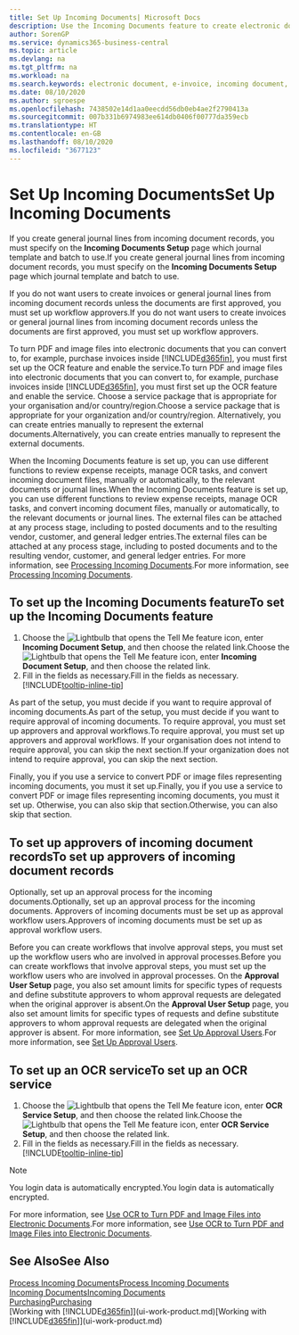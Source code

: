 ```yaml
---
title: Set Up Incoming Documents| Microsoft Docs
description: Use the Incoming Documents feature to create electronic documents, manage OCR tasks, import invoices, and convert image files.
author: SorenGP
ms.service: dynamics365-business-central
ms.topic: article
ms.devlang: na
ms.tgt_pltfrm: na
ms.workload: na
ms.search.keywords: electronic document, e-invoice, incoming document, OCR, ecommerce, document exchange, import invoice
ms.date: 08/10/2020
ms.author: sgroespe
ms.openlocfilehash: 7438502e14d1aa0eecdd56db0eb4ae2f2790413a
ms.sourcegitcommit: 007b331b6974983ee614db0406f00777da359ecb
ms.translationtype: HT
ms.contentlocale: en-GB
ms.lasthandoff: 08/10/2020
ms.locfileid: "3677123"
---
```

# <a name="set-up-incoming-documents"></a><span data-ttu-id="564db-103">Set Up Incoming Documents</span><span class="sxs-lookup"><span data-stu-id="564db-103">Set Up Incoming Documents</span></span>

<span data-ttu-id="564db-104">If you create general journal lines from incoming document records, you must specify on the **Incoming Documents Setup** page which journal template and batch to use.</span><span class="sxs-lookup"><span data-stu-id="564db-104">If you create general journal lines from incoming document records, you must specify on the **Incoming Documents Setup** page which journal template and batch to use.</span></span>

<span data-ttu-id="564db-105">If you do not want users to create invoices or general journal lines from incoming document records unless the documents are first approved, you must set up workflow approvers.</span><span class="sxs-lookup"><span data-stu-id="564db-105">If you do not want users to create invoices or general journal lines from incoming document records unless the documents are first approved, you must set up workflow approvers.</span></span>

<span data-ttu-id="564db-106">To turn PDF and image files into electronic documents that you can convert to, for example, purchase invoices inside [!INCLUDE[d365fin](includes/d365fin_md.md)], you must first set up the OCR feature and enable the service.</span><span class="sxs-lookup"><span data-stu-id="564db-106">To turn PDF and image files into electronic documents that you can convert to, for example, purchase invoices inside [!INCLUDE[d365fin](includes/d365fin_md.md)], you must first set up the OCR feature and enable the service.</span></span> <span data-ttu-id="564db-107">Choose a service package that is appropriate for your organisation and/or country/region.</span><span class="sxs-lookup"><span data-stu-id="564db-107">Choose a service package that is appropriate for your organization and/or country/region.</span></span> <span data-ttu-id="564db-108">Alternatively, you can create entries manually to represent the external documents.</span><span class="sxs-lookup"><span data-stu-id="564db-108">Alternatively, you can create entries manually to represent the external documents.</span></span>  

<span data-ttu-id="564db-109">When the Incoming Documents feature is set up, you can use different functions to review expense receipts, manage OCR tasks, and convert incoming document files, manually or automatically, to the relevant documents or journal lines.</span><span class="sxs-lookup"><span data-stu-id="564db-109">When the Incoming Documents feature is set up, you can use different functions to review expense receipts, manage OCR tasks, and convert incoming document files, manually or automatically, to the relevant documents or journal lines.</span></span> <span data-ttu-id="564db-110">The external files can be attached at any process stage, including to posted documents and to the resulting vendor, customer, and general ledger entries.</span><span class="sxs-lookup"><span data-stu-id="564db-110">The external files can be attached at any process stage, including to posted documents and to the resulting vendor, customer, and general ledger entries.</span></span> <span data-ttu-id="564db-111">For more information, see [Processing Incoming Documents](across-process-income-documents.md).</span><span class="sxs-lookup"><span data-stu-id="564db-111">For more information, see [Processing Incoming Documents](across-process-income-documents.md).</span></span>

## <a name="to-set-up-the-incoming-documents-feature"></a><span data-ttu-id="564db-112">To set up the Incoming Documents feature</span><span class="sxs-lookup"><span data-stu-id="564db-112">To set up the Incoming Documents feature</span></span>

1. <span data-ttu-id="564db-113">Choose the ![Lightbulb that opens the Tell Me feature](media/ui-search/search_small.png "Tell me what you want to do") icon, enter **Incoming Document Setup**, and then choose the related link.</span><span class="sxs-lookup"><span data-stu-id="564db-113">Choose the ![Lightbulb that opens the Tell Me feature](media/ui-search/search_small.png "Tell me what you want to do") icon, enter **Incoming Document Setup**, and then choose the related link.</span></span>
2. <span data-ttu-id="564db-114">Fill in the fields as necessary.</span><span class="sxs-lookup"><span data-stu-id="564db-114">Fill in the fields as necessary.</span></span> [!INCLUDE[tooltip-inline-tip](includes/tooltip-inline-tip_md.md)]

<span data-ttu-id="564db-115">As part of the setup, you must decide if you want to require approval of incoming documents.</span><span class="sxs-lookup"><span data-stu-id="564db-115">As part of the setup, you must decide if you want to require approval of incoming documents.</span></span> <span data-ttu-id="564db-116">To require approval, you must set up approvers and approval workflows.</span><span class="sxs-lookup"><span data-stu-id="564db-116">To require approval, you must set up approvers and approval workflows.</span></span> <span data-ttu-id="564db-117">If your organisation does not intend to require approval, you can skip the next section.</span><span class="sxs-lookup"><span data-stu-id="564db-117">If your organization does not intend to require approval, you can skip the next section.</span></span>  

<span data-ttu-id="564db-118">Finally, you if you use a service to convert PDF or image files representing incoming documents, you must it set up.</span><span class="sxs-lookup"><span data-stu-id="564db-118">Finally, you if you use a service to convert PDF or image files representing incoming documents, you must it set up.</span></span> <span data-ttu-id="564db-119">Otherwise, you can also skip that section.</span><span class="sxs-lookup"><span data-stu-id="564db-119">Otherwise, you can also skip that section.</span></span>  

## <a name="to-set-up-approvers-of-incoming-document-records"></a><span data-ttu-id="564db-120">To set up approvers of incoming document records</span><span class="sxs-lookup"><span data-stu-id="564db-120">To set up approvers of incoming document records</span></span>

<span data-ttu-id="564db-121">Optionally, set up an approval process for the incoming documents.</span><span class="sxs-lookup"><span data-stu-id="564db-121">Optionally, set up an approval process for the incoming documents.</span></span> <span data-ttu-id="564db-122">Approvers of incoming documents must be set up as approval workflow users.</span><span class="sxs-lookup"><span data-stu-id="564db-122">Approvers of incoming documents must be set up as approval workflow users.</span></span>

<span data-ttu-id="564db-123">Before you can create workflows that involve approval steps, you must set up the workflow users who are involved in approval processes.</span><span class="sxs-lookup"><span data-stu-id="564db-123">Before you can create workflows that involve approval steps, you must set up the workflow users who are involved in approval processes.</span></span> <span data-ttu-id="564db-124">On the **Approval User Setup** page, you also set amount limits for specific types of requests and define substitute approvers to whom approval requests are delegated when the original approver is absent.</span><span class="sxs-lookup"><span data-stu-id="564db-124">On the **Approval User Setup** page, you also set amount limits for specific types of requests and define substitute approvers to whom approval requests are delegated when the original approver is absent.</span></span> <span data-ttu-id="564db-125">For more information, see [Set Up Approval Users](across-how-to-set-up-approval-users.md).</span><span class="sxs-lookup"><span data-stu-id="564db-125">For more information, see [Set Up Approval Users](across-how-to-set-up-approval-users.md).</span></span>

## <a name="to-set-up-an-ocr-service"></a><span data-ttu-id="564db-126">To set up an OCR service</span><span class="sxs-lookup"><span data-stu-id="564db-126">To set up an OCR service</span></span>

1. <span data-ttu-id="564db-127">Choose the ![Lightbulb that opens the Tell Me feature](media/ui-search/search_small.png "Tell me what you want to do") icon, enter **OCR Service Setup**, and then choose the related link.</span><span class="sxs-lookup"><span data-stu-id="564db-127">Choose the ![Lightbulb that opens the Tell Me feature](media/ui-search/search_small.png "Tell me what you want to do") icon, enter **OCR Service Setup**, and then choose the related link.</span></span>
2. <span data-ttu-id="564db-128">Fill in the fields as necessary.</span><span class="sxs-lookup"><span data-stu-id="564db-128">Fill in the fields as necessary.</span></span> [!INCLUDE[tooltip-inline-tip](includes/tooltip-inline-tip_md.md)]

> [!NOTE]  
> <span data-ttu-id="564db-129">You login data is automatically encrypted.</span><span class="sxs-lookup"><span data-stu-id="564db-129">You login data is automatically encrypted.</span></span>

<span data-ttu-id="564db-130">For more information, see [Use OCR to Turn PDF and Image Files into Electronic Documents](across-how-use-ocr-pdf-images-files.md).</span><span class="sxs-lookup"><span data-stu-id="564db-130">For more information, see [Use OCR to Turn PDF and Image Files into Electronic Documents](across-how-use-ocr-pdf-images-files.md).</span></span>  

## <a name="see-also"></a><span data-ttu-id="564db-131">See Also</span><span class="sxs-lookup"><span data-stu-id="564db-131">See Also</span></span>

[<span data-ttu-id="564db-132">Process Incoming Documents</span><span class="sxs-lookup"><span data-stu-id="564db-132">Process Incoming Documents</span></span>](across-process-income-documents.md)  
[<span data-ttu-id="564db-133">Incoming Documents</span><span class="sxs-lookup"><span data-stu-id="564db-133">Incoming Documents</span></span>](across-income-documents.md)  
[<span data-ttu-id="564db-134">Purchasing</span><span class="sxs-lookup"><span data-stu-id="564db-134">Purchasing</span></span>](purchasing-manage-purchasing.md)  
<span data-ttu-id="564db-135">[Working with [!INCLUDE[d365fin](includes/d365fin_md.md)]](ui-work-product.md)</span><span class="sxs-lookup"><span data-stu-id="564db-135">[Working with [!INCLUDE[d365fin](includes/d365fin_md.md)]](ui-work-product.md)</span></span>
